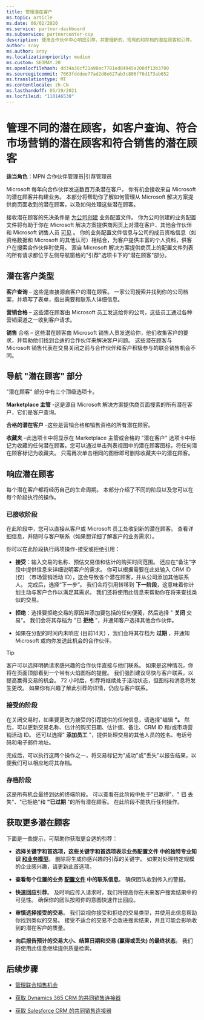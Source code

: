 ```yaml
---
title: 管理潜在客户
ms.topic: article
ms.date: 06/02/2020
ms.service: partner-dashboard
ms.subservice: partnercenter-csp
description: 使用合作伙伴中心响应引荐，并管理新的、现有的和存档的潜在顾客和引荐。 还了解如何在将来获取更多引荐。
author: sroy
ms.author: sroy
ms.localizationpriority: medium
ms.custom: SEOMAY.20
ms.openlocfilehash: dd34a30cf21a90ac7781ed84945a208df13b3700
ms.sourcegitcommit: 7063fdddee77ad2d8e627ab3c806f76d173ab652
ms.translationtype: MT
ms.contentlocale: zh-CN
ms.lasthandoff: 05/19/2021
ms.locfileid: "110146538"
---
```

# <a name="manage-different-leads-like-customer-inquiries-marketing-qualified-leads-and-sales-qualified-leads"></a>管理不同的潜在顾客，如客户查询、符合市场营销的潜在顾客和符合销售的潜在顾客

**适当角色**：MPN 合作伙伴管理员|引荐管理员

Microsoft 每年向合作伙伴发送数百万条潜在客户。 你有机会接收来自 Microsoft 的潜在顾客并构建业务。 本部分将帮助你了解如何管理从 Microsoft 解决方案提供商页面收到的潜在顾客，以及如何处理这些潜在顾客。

接收潜在顾客的先决条件是 [为公司创建](create-a-marketing-profile.md) 业务配置文件。 你为公司创建的业务配置文件将有助于你在 Microsoft 解决方案提供商网页上对潜在客户、其他合作伙伴和 Microsoft 销售人员 [可见](https://www.microsoft.com/solution-providers/home) 。 你的业务配置文件信息与公司的成员资格信息（如资格数据和 Microsoft 的其他认可）相结合，为客户提供丰富的个人资料，供客户在搜索合作伙伴时使用。 源自 Microsoft 解决方案提供商页上的配置文件列表的所有请求都位于左侧导航窗格的"引荐"选项卡下的"潜在顾客"部分。

## <a name="types-of-leads"></a>潜在客户类型

**客户查询** – 这些是直接源自客户的潜在顾客。 一家公司搜索并找到你的公司档案，并填写了表单，指出需要和联系人详细信息。

**营销合格** – 这些潜在顾客由 Microsoft 员工发送给你的公司，这些员工通过各种营销渠道之一收到客户请求。

**销售** 合格 – 这些潜在顾客由 Microsoft 销售人员发送给你，他们收集客户的要求，并帮助他们找到合适的合作伙伴来解决客户问题。 这些潜在顾客与 Microsoft 销售代表在交易关闭之前与合作伙伴和客户积极参与的联合销售机会不同。

## <a name="navigating-the-leads-section"></a>导航 "潜在顾客" 部分

"潜在顾客" 部分中有三个顶级选项卡。 

**Marketplace 主管** -这是源自 Microsoft 解决方案提供商页面搜索的所有潜在客户，它们是客户查询。

**合格的潜在客户** -这些是营销合格和销售资格的所有潜在顾客。

**收藏夹** –此选项卡中将显示在 Marketplace 主管或合格的 "潜在客户" 选项卡中标记为收藏的任何潜在顾客。您可以通过单击列表视图中的潜在顾客图标，将任何潜在顾客标记为收藏夹。 只需再次单击相同的图标即可删除收藏夹中的潜在顾客。

## <a name="responding-to-a-lead"></a>响应潜在顾客

每个潜在客户都将经历自己的生命周期。 本部分介绍了不同的阶段以及您可以在每个阶段执行的操作。

### <a name="received-stage"></a>已接收阶段

在此阶段中，您可以直接从客户或 Microsoft 员工处收到新的潜在顾客。 查看详细信息，并随时与客户联系（如果想详细了解客户的业务需求）。

你可以在此阶段执行两项操作-接受或拒绝引用：

- **接受**：输入交易的名称、预估交易值和估计的购买时间范围。 还应在“备注”字段中提供信息来详细说明客户的需求。 你可以根据需要在此处输入 CRM ID (仅) （市场营销活动 ID），这会导致各个潜在顾客，并从公司添加其他联系人。 完成后，选择“下一步”。 我们会将引用转移到 **下一阶段**，这意味着你计划主动与客户合作以满足其需求。 我们还将使用此信息来帮助你在将来查找类似的交易。 

- **拒绝**：选择要拒绝交易的原因并添加要包括的任何便笺，然后选择 " **关闭** 交易"。 我们会将其存档为 "已 **拒绝** "，并通知客户选择其他合作伙伴。

- 如果在分配的时间内未响应 (目前14天) ，我们会将其存档为 **过期** ，并通知 Microsoft 或向你发送此机会的合作伙伴。

> [!TIP]
> 客户可以选择明确请求感兴趣的合作伙伴直接与他们联系。 如果是这种情况，你将在页面顶部看到一个带有火焰图标的提醒。 我们强烈建议尽快与客户联系，以提高赢得交易的机会。 72 小时后，引荐将继续处于活动状态，但图标和消息将发生更改。 如果你有兴趣了解此引荐的详情，仍应与客户联系。

### <a name="accepted-stage"></a>接受的阶段

在关闭交易时，如果要更改为接受的引荐提供的任何信息，请选择"编辑 **"。** 然后，可以更新交易名称、估计的购买日期、估计值、备注、CRM ID 和/或市场营销活动 ID。  还可以选择" **添加员工** "，提供处理交易的其他人员的姓名、电话号码和电子邮件地址。

完成后，可以执行这两个操作之一，将交易标记为"成功"或"丢失"以报告结果，以便我们可以相应地将其存档。

### <a name="archived-stage"></a>存档阶段

这是所有机会最终到达的终端阶段。 可以查看在此阶段中处于"已赢得"、" **已** 丢失"、"已拒绝"和 **"已过期** "的所有潜在顾客。 在此阶段不能执行任何操作。

## <a name="getting-more-leads"></a>获取更多潜在顾客

下面是一些提示，可帮助你获取更合适的引荐：

- **选择关键字和首选项，这些关键字和首选项表示业务配置文件 中的独特专业知识 [和业务模型](create-a-marketing-profile.md)**。 删除将生成你感兴趣的引荐的关键字。 如果对处理特定规模的企业感兴趣，请更新此首选项。

- **查看每个位置的业务 [配置文件](create-a-marketing-profile.md) 中的联系信息**。 确保团队收到传入的警报。

- **快速回应引荐**。 及时响应传入请求时，我们将提高你在未来客户搜索结果中的可见性。 确保你的团队按照你的意图快速作出回应。

- **审慎选择接受的交易**。 我们监视你接受和拒绝的交易类型，并使用此信息帮助你找到类似的交易。 接受不适合的交易不会改进搜索结果，并且可能会影响收到的潜在客户的质量。

- **向后报告预计的交易大小、结算日期和交易 (赢得或丢失) 的最终状态**。 我们将使用此信息继续提供质量检索。

## <a name="next-steps"></a>后续步骤

- [管理联合销售机会](manage-co-sell-opportunities.md)

- [获取 Dynamics 365 CRM 的共同销售连接器](connector-dynamics.md)

- [获取 Salesforce CRM 的共同销售连接器](connector-salesforce.md)
